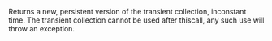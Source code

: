 Returns a new, persistent version of the transient collection, inconstant time. The transient collection cannot be used after thiscall, any such use will throw an exception.
